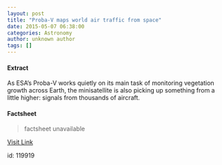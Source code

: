 ```yaml
---
layout: post
title: "Proba-V maps world air traffic from space"
date: 2015-05-07 06:38:00
categories: Astronomy
author: unknown author
tags: []
---
```



#### Extract
>
								
		
As ESA’s Proba-V works quietly on its main task of monitoring vegetation growth across Earth, the minisatellite is also picking up something from a little higher: signals from thousands of aircraft.

	

#### Factsheet
>factsheet unavailable

[Visit Link](http://www.esa.int/Our_Activities/Space_Engineering_Technology/Proba_Missions/Proba-V_maps_world_air_traffic_from_space)

id:  119919
